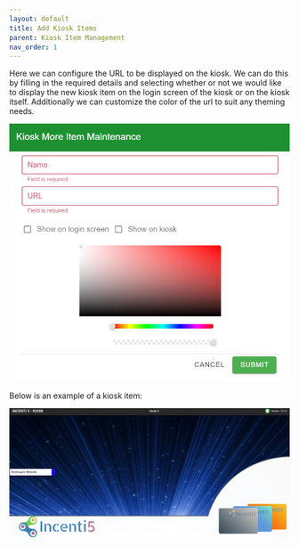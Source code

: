 ```yaml
---
layout: default
title: Add Kiosk Items
parent: Kiosk Item Management
nav_order: 1
---
```


Here we can configure the URL to be displayed on the kiosk. We can do this by filling in the required details and selecting whether or not we would like to display the new kiosk item on the login screen of the kiosk or on the kiosk itself. Additionally we can customize the color of the url to suit any theming needs. 

<img src="\img\KioskMoreItem\KioskMoreItemAdd.png" alt="">

Below is an example of a kiosk item:

<img src="\img\KioskMoreItem\KioskItemOnKiosk.png" alt="">